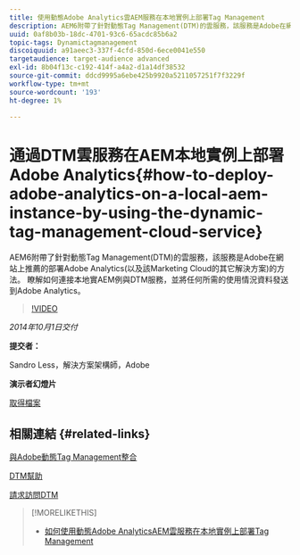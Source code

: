 ```yaml
---
title: 使用動態Adobe Analytics雲AEM服務在本地實例上部署Tag Management
description: AEM6附帶了針對動態Tag Management(DTM)的雲服務，該服務是Adobe在網站上推薦的部署Adobe Analytics(以及該Marketing Cloud的其它解決方案)的方法。 瞭解如何連接本地實AEM例與DTM服務，並將任何所需的使用情況資料發送到Adobe Analytics。
uuid: 0af8b03b-18dc-4701-93c6-65acdc85b6a2
topic-tags: Dynamictagmanagement
discoiquuid: a91aeec3-337f-4cfd-850d-6ece0041e550
targetaudience: target-audience advanced
exl-id: 8b04f13c-c192-414f-a4a2-d1a14df38532
source-git-commit: ddcd9995a6ebe425b9920a5211057251f7f3229f
workflow-type: tm+mt
source-wordcount: '193'
ht-degree: 1%

---
```


# 通過DTM雲服務在AEM本地實例上部署Adobe Analytics{#how-to-deploy-adobe-analytics-on-a-local-aem-instance-by-using-the-dynamic-tag-management-cloud-service}

AEM6附帶了針對動態Tag Management(DTM)的雲服務，該服務是Adobe在網站上推薦的部署Adobe Analytics(以及該Marketing Cloud的其它解決方案)的方法。 瞭解如何連接本地實AEM例與DTM服務，並將任何所需的使用情況資料發送到Adobe Analytics。

>[!VIDEO](https://video.tv.adobe.com/v/19401/?quality=9)

*2014年10月1日交付*

**提交者：**

Sandro Less，解決方案架構師，Adobe

**演示者幻燈片**

[取得檔案](assets/dtm-10-1-2014.pdf)

## 相關連結 {#related-links}

[與Adobe動態Tag Management整合](http://docs.adobe.com/docs/en/aem/6-0/administer/integration/marketing-cloud/dtm.html)

[DTM幫助](https://experienceleague.adobe.com/docs/data-collection.html?lang=en)

[請求訪問DTM](https://dtm.adobe.com/request_access)

<!--
[Get back to the Overview](https://helpx.adobe.com/experience-manager/kt/eseminars/gems/aem-index.html)
-->

>[!MORELIKETHIS]
>
>* [如何使用動態Adobe AnalyticsAEM雲服務在本地實例上部署Tag Management](aem-adobe-analytics-dynamic-tag-management.md)

